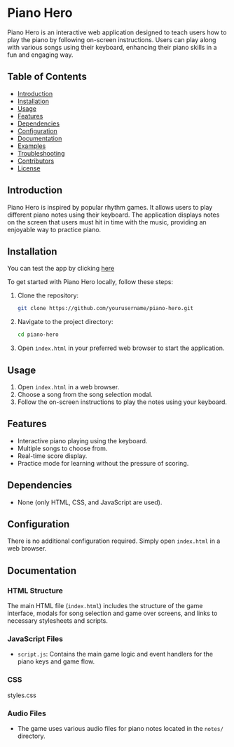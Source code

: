 # Piano Hero

Piano Hero is an interactive web application designed to teach users how to play the piano by following on-screen instructions. Users can play along with various songs using their keyboard, enhancing their piano skills in a fun and engaging way.

## Table of Contents

- [Introduction](#introduction)
- [Installation](#installation)
- [Usage](#usage)
- [Features](#features)
- [Dependencies](#dependencies)
- [Configuration](#configuration)
- [Documentation](#documentation)
- [Examples](#examples)
- [Troubleshooting](#troubleshooting)
- [Contributors](#contributors)
- [License](#license)

## Introduction

Piano Hero is inspired by popular rhythm games. It allows users to play different piano notes using their keyboard. The application displays notes on the screen that users must hit in time with the music, providing an enjoyable way to practice piano.

## Installation

You can test the app by clicking [here](https://marklanders.github.io/pianoHero/) 

To get started with Piano Hero locally, follow these steps:

1. Clone the repository:
   ```bash
   git clone https://github.com/yourusername/piano-hero.git
   ```
2. Navigate to the project directory:
   ```bash
   cd piano-hero
   ```
3. Open `index.html` in your preferred web browser to start the application.


## Usage

1. Open `index.html` in a web browser.
2. Choose a song from the song selection modal.
3. Follow the on-screen instructions to play the notes using your keyboard.

## Features

- Interactive piano playing using the keyboard.
- Multiple songs to choose from.
- Real-time score display.
- Practice mode for learning without the pressure of scoring.

## Dependencies

- None (only HTML, CSS, and JavaScript are used).

## Configuration

There is no additional configuration required. Simply open `index.html` in a web browser.

## Documentation

### HTML Structure

The main HTML file (`index.html`) includes the structure of the game interface, modals for song selection and game over screens, and links to necessary stylesheets and scripts.

### JavaScript Files

- `script.js`: Contains the main game logic and event handlers for the piano keys and game flow.

### CSS

styles.css

### Audio Files

- The game uses various audio files for piano notes located in the `notes/` directory.
